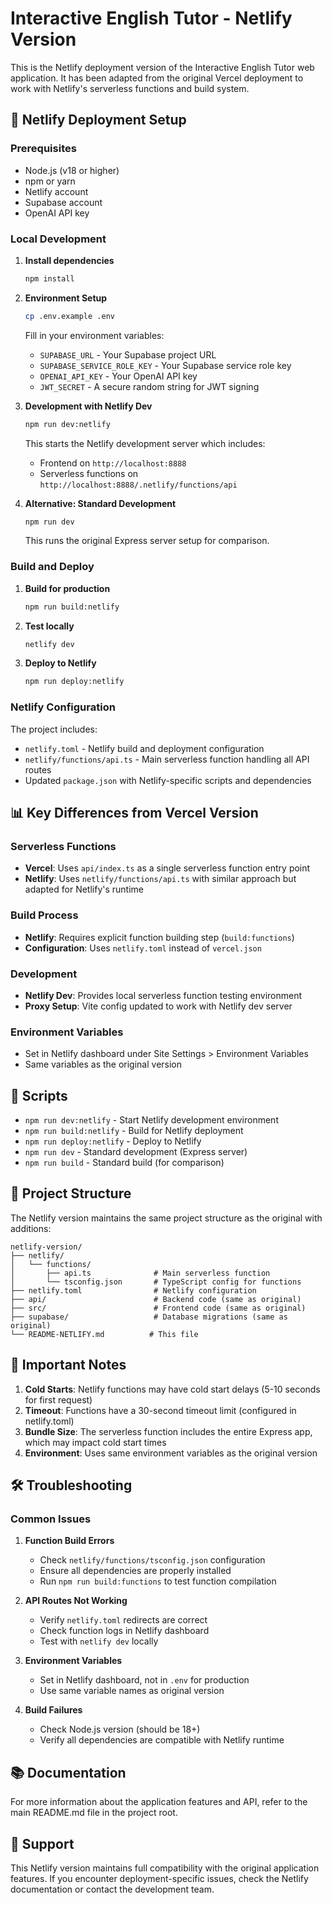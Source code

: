 # Interactive English Tutor - Netlify Version

This is the Netlify deployment version of the Interactive English Tutor web application. It has been adapted from the original Vercel deployment to work with Netlify's serverless functions and build system.

## 🚀 Netlify Deployment Setup

### Prerequisites
- Node.js (v18 or higher)
- npm or yarn
- Netlify account
- Supabase account
- OpenAI API key

### Local Development

1. **Install dependencies**
   ```bash
   npm install
   ```

2. **Environment Setup**
   ```bash
   cp .env.example .env
   ```
   Fill in your environment variables:
   - `SUPABASE_URL` - Your Supabase project URL
   - `SUPABASE_SERVICE_ROLE_KEY` - Your Supabase service role key
   - `OPENAI_API_KEY` - Your OpenAI API key
   - `JWT_SECRET` - A secure random string for JWT signing

3. **Development with Netlify Dev**
   ```bash
   npm run dev:netlify
   ```
   This starts the Netlify development server which includes:
   - Frontend on `http://localhost:8888`
   - Serverless functions on `http://localhost:8888/.netlify/functions/api`

4. **Alternative: Standard Development**
   ```bash
   npm run dev
   ```
   This runs the original Express server setup for comparison.

### Build and Deploy

1. **Build for production**
   ```bash
   npm run build:netlify
   ```

2. **Test locally**
   ```bash
   netlify dev
   ```

3. **Deploy to Netlify**
   ```bash
   npm run deploy:netlify
   ```

### Netlify Configuration

The project includes:
- `netlify.toml` - Netlify build and deployment configuration
- `netlify/functions/api.ts` - Main serverless function handling all API routes
- Updated `package.json` with Netlify-specific scripts and dependencies

## 📊 Key Differences from Vercel Version

### Serverless Functions
- **Vercel**: Uses `api/index.ts` as a single serverless function entry point
- **Netlify**: Uses `netlify/functions/api.ts` with similar approach but adapted for Netlify's runtime

### Build Process
- **Netlify**: Requires explicit function building step (`build:functions`)
- **Configuration**: Uses `netlify.toml` instead of `vercel.json`

### Development
- **Netlify Dev**: Provides local serverless function testing environment
- **Proxy Setup**: Vite config updated to work with Netlify dev server

### Environment Variables
- Set in Netlify dashboard under Site Settings > Environment Variables
- Same variables as the original version

## 🔧 Scripts

- `npm run dev:netlify` - Start Netlify development environment
- `npm run build:netlify` - Build for Netlify deployment
- `npm run deploy:netlify` - Deploy to Netlify
- `npm run dev` - Standard development (Express server)
- `npm run build` - Standard build (for comparison)

## 📁 Project Structure

The Netlify version maintains the same project structure as the original with additions:

```
netlify-version/
├── netlify/
│   └── functions/
│       ├── api.ts              # Main serverless function
│       └── tsconfig.json       # TypeScript config for functions
├── netlify.toml                # Netlify configuration
├── api/                        # Backend code (same as original)
├── src/                        # Frontend code (same as original)
├── supabase/                   # Database migrations (same as original)
└── README-NETLIFY.md          # This file
```

## 🚨 Important Notes

1. **Cold Starts**: Netlify functions may have cold start delays (5-10 seconds for first request)
2. **Timeout**: Functions have a 30-second timeout limit (configured in netlify.toml)
3. **Bundle Size**: The serverless function includes the entire Express app, which may impact cold start times
4. **Environment**: Uses same environment variables as the original version

## 🛠️ Troubleshooting

### Common Issues

1. **Function Build Errors**
   - Check `netlify/functions/tsconfig.json` configuration
   - Ensure all dependencies are properly installed
   - Run `npm run build:functions` to test function compilation

2. **API Routes Not Working**
   - Verify `netlify.toml` redirects are correct
   - Check function logs in Netlify dashboard
   - Test with `netlify dev` locally

3. **Environment Variables**
   - Set in Netlify dashboard, not in `.env` for production
   - Use same variable names as original version

4. **Build Failures**
   - Check Node.js version (should be 18+)
   - Verify all dependencies are compatible with Netlify runtime

## 📚 Documentation

For more information about the application features and API, refer to the main README.md file in the project root.

## 🤝 Support

This Netlify version maintains full compatibility with the original application features. If you encounter deployment-specific issues, check the Netlify documentation or contact the development team.